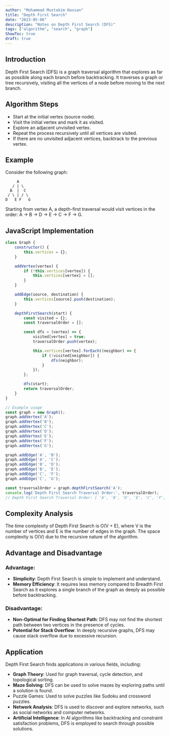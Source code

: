 ```yaml
---
author: "Mohammad Mustakim Hassan"
title: "Depth First Search"
date: "2023-05-06"
description: "Notes on Depth First Search (DFS)"
tags: ["algorithm", "search", "graph"]
ShowToc: true
draft: true
---
```


## Introduction
Depth First Search (DFS) is a graph traversal algorithm that explores as far as possible along each branch before backtracking. It traverses a graph or tree recursively, visiting all the vertices of a node before moving to the next branch.

## Algorithm Steps
- Start at the initial vertex (source node).
- Visit the initial vertex and mark it as visited.
- Explore an adjacent unvisited vertex.
- Repeat the process recursively until all vertices are visited.
- If there are no unvisited adjacent vertices, backtrack to the previous vertex.

## Example
Consider the following graph:
```
     A
   / | \
  B  |  C
 / \ | / \
D   E F   G
```
Starting from vertex A, a depth-first traversal would visit vertices in the order: A -> B -> D -> E -> C -> F -> G.

## JavaScript Implementation
```javascript
class Graph {
    constructor() {
        this.vertices = {};
    }

    addVertex(vertex) {
        if (!this.vertices[vertex]) {
            this.vertices[vertex] = [];
        }
    }

    addEdge(source, destination) {
        this.vertices[source].push(destination);
    }

    depthFirstSearch(start) {
        const visited = {};
        const traversalOrder = [];

        const dfs = (vertex) => {
            visited[vertex] = true;
            traversalOrder.push(vertex);

            this.vertices[vertex].forEach((neighbor) => {
                if (!visited[neighbor]) {
                    dfs(neighbor);
                }
            });
        };

        dfs(start);
        return traversalOrder;
    }
}

// Example usage
const graph = new Graph();
graph.addVertex('A');
graph.addVertex('B');
graph.addVertex('C');
graph.addVertex('D');
graph.addVertex('E');
graph.addVertex('F');
graph.addVertex('G');

graph.addEdge('A', 'B');
graph.addEdge('A', 'C');
graph.addEdge('B', 'D');
graph.addEdge('B', 'E');
graph.addEdge('C', 'F');
graph.addEdge('C', 'G');

const traversalOrder = graph.depthFirstSearch('A');
console.log('Depth First Search Traversal Order:', traversalOrder);
// Depth First Search Traversal Order: [ 'A', 'B', 'D', 'E', 'C', 'F', 'G' ]
```
## Complexity Analysis
The time complexity of Depth First Search is O(V + E), where V is the number of vertices and E is the number of edges in the graph. 
The space complexity is O(V) due to the recursive nature of the algorithm.

## Advantage and Disadvantage

### Advantage:
- **Simplicity**: Depth First Search is simple to implement and understand.
- **Memory Efficiency**: It requires less memory compared to Breadth First Search as it explores a single branch of the graph as deeply as possible before backtracking.

### Disadvantage:
- **Non-Optimal for Finding Shortest Path**: DFS may not find the shortest path between two vertices in the presence of cycles.
- **Potential for Stack Overflow**: In deeply recursive graphs, DFS may cause stack overflow due to excessive recursion.

## Application
Depth First Search finds applications in various fields, including:
- **Graph Theory**: Used for graph traversal, cycle detection, and topological sorting.
- **Maze Solving**: DFS can be used to solve mazes by exploring paths until a solution is found.
- Puzzle Games: Used to solve puzzles like Sudoku and crossword puzzles.
- **Network Analysis**: DFS is used to discover and explore networks, such as social networks and computer networks.
- **Artificial Intelligence**: In AI algorithms like backtracking and constraint satisfaction problems, DFS is employed to search through possible solutions.
